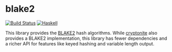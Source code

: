 # blake2

[![Build Status](https://travis-ci.org/centromere/blake2.svg?branch=master)](https://travis-ci.org/centromere/blake2)
[![Haskell](http://b.repl.ca/v1/language-haskell-blue.png)](http://www.haskell.org)

This library provides the [BLAKE2](https://blake2.net/) hash algorithms. While
[cryptonite](https://github.com/haskell-crypto/cryptonite) also provides a
BLAKE2 implementation, this library has fewer dependencies and a richer API for
features like keyed hashing and variable length output.
